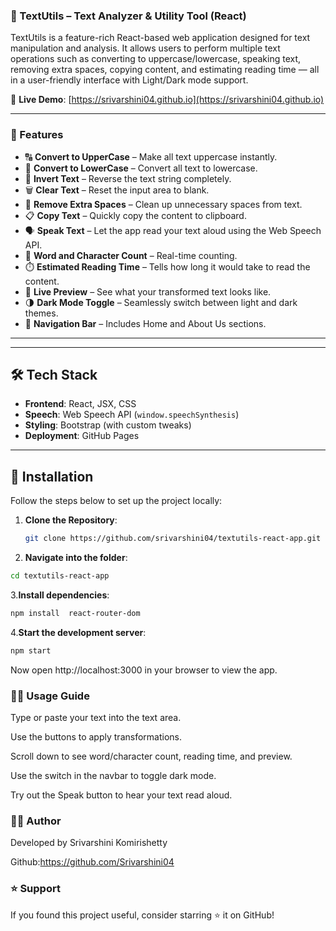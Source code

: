 ### 📝 TextUtils – Text Analyzer & Utility Tool (React)

TextUtils is a feature-rich React-based web application designed for text manipulation and analysis. It allows users to perform multiple text operations such as converting to uppercase/lowercase, speaking text, removing extra spaces, copying content, and estimating reading time — all in a user-friendly interface with Light/Dark mode support.

🚀 **Live Demo**: [https://srivarshini04.github.io](https://srivarshini04.github.io)

---


### 🌟 Features

- 🔠 **Convert to UpperCase** – Make all text uppercase instantly.
- 🔡 **Convert to LowerCase** – Convert all text to lowercase.
- 🔁 **Invert Text** – Reverse the text string completely.
- 🗑️ **Clear Text** – Reset the input area to blank.
- 🧼 **Remove Extra Spaces** – Clean up unnecessary spaces from text.
- 📋 **Copy Text** – Quickly copy the content to clipboard.
- 🗣️ **Speak Text** – Let the app read your text aloud using the Web Speech API.
- 🔢 **Word and Character Count** – Real-time counting.
- ⏱️ **Estimated Reading Time** – Tells how long it would take to read the content.
- 👀 **Live Preview** – See what your transformed text looks like.
- 🌗 **Dark Mode Toggle** – Seamlessly switch between light and dark themes.
- 🧭 **Navigation Bar** – Includes Home and About Us sections.

---


---

## 🛠️ Tech Stack

- **Frontend**: React, JSX, CSS
- **Speech**: Web Speech API (`window.speechSynthesis`)
- **Styling**: Bootstrap (with custom tweaks)
- **Deployment**: GitHub Pages

---

## 🔧 Installation

Follow the steps below to set up the project locally:

1. **Clone the Repository**:
   ```bash
   git clone https://github.com/srivarshini04/textutils-react-app.git


2. **Navigate into the folder**:

```bash
cd textutils-react-app
```


3.**Install dependencies**:

```bash
npm install  react-router-dom
```

4.**Start the development server**:

```bash
npm start
```

Now open http://localhost:3000 in your browser to view the app.

### 🧑‍💻 Usage Guide
Type or paste your text into the text area.

Use the buttons to apply transformations.

Scroll down to see word/character count, reading time, and preview.

Use the switch in the navbar to toggle dark mode.

Try out the Speak button to hear your text read aloud.

### 🙋‍♀️ Author
Developed by Srivarshini Komirishetty

Github:https://github.com/Srivarshini04

### ⭐️ Support

If you found this project useful, consider starring ⭐ it on GitHub!








